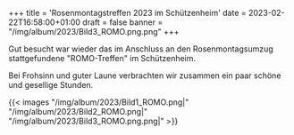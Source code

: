 +++
title = 'Rosenmontagstreffen 2023 im Schützenheim'
date = 2023-02-22T16:58:00+01:00
draft = false
banner = "/img/album/2023/Bild3_ROMO.png.png"
+++

Gut besucht war wieder das im Anschluss an den Rosenmontagsumzug stattgefundene "ROMO-Treffen" im Schützenheim.

Bei Frohsinn und guter Laune verbrachten wir zusammen ein paar schöne und gesellige Stunden.

{{< images "/img/album/2023/Bild1_ROMO.png|" "/img/album/2023/Bild2_ROMO.png|" "/img/album/2023/Bild3_ROMO.png.png|" >}}